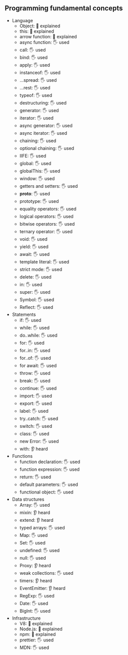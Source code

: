 ## Programming fundamental concepts

- Language
  - Object: 🙋 explained
  - this: 🙋 explained
  - arrow function: 🙋 explained
  - async function: 🖐️ used
  - call: 🖐️ used
  - bind: 🖐️ used
  - apply: 🖐️ used
  - instanceof: 🖐️ used
  - ...spread: 🖐️ used
  - ...rest: 🖐️ used
  - typeof: 🖐️ used
  - destructuring: 🖐️ used
  - generator: 🖐️ used
  - iterator: 🖐️ used
  - async generator: 🖐️ used
  - async iterator: 🖐️ used
  - chaining: 🖐️ used
  - optional chaining: 🖐️ used
  - IIFE: 🖐️ used
  - global: 🖐️ used
  - globalThis: 🖐️ used
  - window: 🖐️ used
  - getters and setters: 🖐️ used
  - __proto__: 🖐️ used
  - prototype: 🖐️ used
  - equality operators: 🖐️ used
  - logical operators: 🖐️ used
  - bitwise operators: 🖐️ used
  - ternary operator: 🖐️ used
  - void: 🖐️ used
  - yield: 🖐️ used
  - await: 🖐️ used
  - template literal: 🖐️ used
  - strict mode: 🖐️ used
  - delete: 🖐️ used
  - in: 🖐️ used
  - super: 🖐️ used
  - Symbol: 🖐️ used
  - Reflect: 🖐️ used
- Statements
  - if: 🖐️ used
  - while: 🖐️ used
  - do..while: 🖐️ used
  - for: 🖐️ used
  - for..in: 🖐️ used
  - for..of: 🖐️ used
  - for await: 🖐️ used
  - throw: 🖐️ used
  - break: 🖐️ used
  - continue: 🖐️ used
  - import: 🖐️ used
  - export: 🖐️ used
  - label: 🖐️ used
  - try..catch: 🖐️ used
  - switch: 🖐️ used
  - class: 🖐️ used
  - new Error: 🖐️ used
  - with: 👂 heard
- Functions
  - function declaration: 🖐️ used
  - function expression: 🖐️ used
  - return: 🖐️ used
  - default parameters: 🖐️ used
  - functional object: 🖐️ used
- Data structures
  - Array: 🖐️ used
  - mixin: 👂 heard
  - extend: 👂 heard
  - typed arrays: 🖐️ used
  - Map: 🖐️ used
  - Set: 🖐️ used
  - undefined: 🖐️ used
  - null: 🖐️ used
  - Proxy: 👂 heard
  - weak collections: 🖐️ used
  - timers: 👂 heard
  - EventEmitter: 👂 heard
  - RegExp: 🖐️ used
  - Date: 🖐️ used
  - BigInt: 🖐️ used
- Infrastructure
  - V8: 🙋 explained
  - Node.js: 🙋 explained
  - npm: 🙋 explained
  - prettier: 🖐️ used
  - MDN: 🖐️ used
